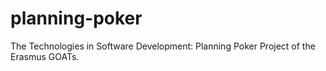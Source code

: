 # planning-poker
The Technologies in Software Development: Planning Poker Project of the Erasmus GOATs.
